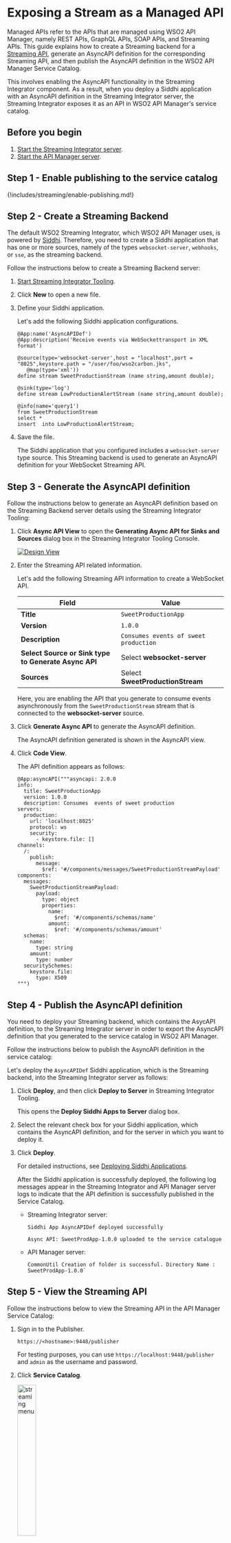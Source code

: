 # Exposing a Stream as a Managed API

Managed APIs refer to the APIs that are managed using WSO2 API Manager, namely REST APIs, GraphQL APIs, SOAP APIs, and Streaming APIs. This guide explains how to create a Streaming backend for a [Streaming API]({{base_path}}/use-cases/streaming-usecase/create-streaming-api/streaming-api-overview), generate an AsyncAPI definition for the corresponding Streaming API, and then publish the AsyncAPI definition in the WSO2 API Manager Service Catalog. 

This involves enabling the AsyncAPI functionality in the Streaming Integrator component. As a result, when you deploy a Siddhi application with an AsyncAPI definition in the Streaming Integrator server, the Streaming Integrator exposes it as an API in WSO2 API Manager's service catalog.

## Before you begin

1. [Start the Streaming Integrator server]({{base_path}}/install-and-setup/install/installing-the-product/installing-the-binary/installing-si-binary/#starting-the-si-server).
2. [Start the API Manager server]({{base_path}}/install-and-setup/install/installing-the-product/installing-the-binary/installing-on-linux-or-os-x/).

## Step 1 - Enable publishing to the service catalog

{!includes/streaming/enable-publishing.md!}
   
## Step 2 - Create a Streaming Backend

The default WSO2 Streaming Integrator, which WSO2 API Manager uses, is powered by [Siddhi](https://siddhi.io/). Therefore, you need to create a Siddhi application that has one or more sources, namely of the types `websocket-server`, `webhooks`, or `sse`, as the streaming backend.

Follow the instructions below to create a Streaming Backend server:

1. [Start Streaming Integrator Tooling]({{base_path}}/develop/streaming-apps/streaming-integrator-studio-overview/#starting-streaming-integrator-tooling).

2. Click **New** to open a new file.

3. Define your Siddhi application.

     Let's add the following Siddhi application configurations.

     ```
     @App:name('AsyncAPIDef')
     @App:description('Receive events via WebSockettransport in XML format')

     @source(type='websocket-server',host = "localhost",port = "8025",keystore.path = "/user/foo/wso2carbon.jks",
        @map(type='xml'))
     define stream SweetProductionStream (name string,amount double);

     @sink(type='log')
     define stream LowProductionAlertStream (name string,amount double);

     @info(name='query1')
     from SweetProductionStream 
     select * 
     insert  into LowProductionAlertStream;   
     ```
   
3. Save the file.
    
    The Siddhi application that you configured includes a `websocket-server` type source. This Streaming backend is used to generate an AsyncAPI definition for your WebSocket Streaming API.

## Step 3 - Generate the AsyncAPI definition

Follow the instructions below to generate an AsyncAPI definition based on the Streaming Backend server details using the Streaming Integrator Tooling:

1. Click **Async API View** to open the **Generating Async API for Sinks and Sources** dialog box in the Streaming Integrator Tooling Console.

     [![Design View]({{base_path}}/assets/img/streaming/working-with-async-api/async-api-form.png)]({{base_path}}/assets/img/streaming/working-with-async-api/async-api-form.png)

2. Enter the Streaming API related information.

     Let's add the following Streaming API information to create a WebSocket API.
      
     | **Field**                                            | **Value**                             |
     |------------------------------------------------------|---------------------------------------|
     | **Title**                                            | `SweetProductionApp`                  |
     | **Version**                                          | `1.0.0`                               |
     | **Description**                                      | `Consumes events of sweet production` |
     | **Select Source or Sink type to Generate Async API** | Select **websocket-server**           |
     | **Sources**                                          | Select **SweetProductionStream**      |
      
     Here, you are enabling the API that you generate to consume events asynchronously from the `SweetProductionStream` stream that is connected to the **websocket-server** source.
    
3. Click **Generate Async API** to generate the AsyncAPI definition. 

     The AsyncAPI definition generated is shown in the AsyncAPI view.

4. Click **Code View**. 

     The API definition appears as follows:

    ```
    @App:asyncAPI("""asyncapi: 2.0.0
    info:
      title: SweetProductionApp
      version: 1.0.0
      description: Consumes  events of sweet production
    servers:
      production:
        url: 'localhost:8025'
        protocol: ws
        security:
          - keystore.file: []
    channels:
      /:
        publish:
          message:
            $ref: '#/components/messages/SweetProductionStreamPayload'
    components:
      messages:
        SweetProductionStreamPayload:
          payload:
            type: object
            properties:
              name:
                $ref: '#/components/schemas/name'
              amount:
                $ref: '#/components/schemas/amount'
      schemas:
        name:
          type: string
        amount:
          type: number
      securitySchemes:
        keystore.file:
          type: X509
    """)
    ```
   
## Step 4 - Publish the AsyncAPI definition 

You need to deploy your Streaming backend, which contains the AsycAPI definition, to the Streaming Integrator server in order to export the AsyncAPI definition that you generated to the service catalog in WSO2 API Manager.

Follow the instructions below to publish the AsyncAPI definition in the service catalog:

Let's deploy the `AsyncAPIDef` Siddhi application, which is the Streaming backend, into the Streaming Integrator server as follows:

1. Click **Deploy**, and then click **Deploy to Server** in Streaming Integrator Tooling. 

     This opens the **Deploy Siddhi Apps to Server** dialog box. 

2. Select the relevant check box for your Siddhi application, which contains the AsyncAPI definition, and for the server in which you want to deploy it. 

3. Click **Deploy**. 

     For detailed instructions, see [Deploying Siddhi Applications]({{base_path}}/develop/streaming-apps/deploying-streaming-applications).

     After the Siddhi application is successfully deployed, the following log messages appear in the Streaming Integrator and API Manager server logs to indicate that the API definition is successfully published in the Service Catalog.

    - Streaming Integrator server:

         ```
         Siddhi App AsyncAPIDef deployed successfully
         ```
      
         ```
         Async API: SweetProdApp-1.0.0 uploaded to the service catalogue
         ```

    - API Manager server:

         ```
         CommonUtil Creation of folder is successful. Directory Name : SweetProdApp-1.0.0`
         ```
  
## Step 5 - View the Streaming API

Follow the instructions below to view the Streaming API in the API Manager Service Catalog:

1. Sign in to the Publisher.

     `https://<hostname>:9448/publisher`
     
     For testing purposes, you can use `https://localhost:9448/publisher` and `admin` as the username and password.
     
2. Click **Service Catalog**.

     <a href="{{base_path}}/assets/img/streaming/working-with-async-api/access-service-catalog.png"><img src="{{base_path}}/assets/img/streaming/working-with-async-api/access-service-catalog.png" width="30%" alt="streaming menu"></a>

     The `SweetProdApp` WebSocket Streaming API appears Service Catalog.

     ![Service Catalogue Entry]({{base_path}}/assets/img/streaming/working-with-async-api/service-catalogue-entry.png)
   
## What's Next?

- [Learn more on the available Streaming APIs]({{base_path}}/use-cases/streaming-usecase/create-streaming-api/streaming-api-overview). 

- [Learn how you can use a **third-party Streaming Provider** as opposed to WSO2 Streaming Integrator, which is used by default, to create a Streaming API]({{base_path}}/get-started/quick-start-guide/streaming-qsg).
